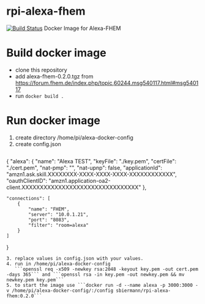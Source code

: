 # rpi-alexa-fhem
[![Build Status](https://travis-ci.org/sbiermann/rpi-alexa-fhem.svg?branch=master)](https://travis-ci.org/sbiermann/rpi-alexa-fhem)
Docker Image for Alexa-FHEM

# Build docker image
* clone this repository
* add alexa-fhem-0.2.0.tgz from https://forum.fhem.de/index.php/topic,60244.msg540117.html#msg540117
* run ```docker build .```

# Run docker image
1. create directory /home/pi/alexa-docker-config
2. create config.json 
   ```json
{
    "alexa": {
        "name": "Alexa TEST",
        "keyFile": "./key.pem",
        "certFile": "./cert.pem",
        "nat-pmp": "",
        "nat-upnp": false,
        "applicationId": "amzn1.ask.skill.XXXXXXXX-XXXX-XXXX-XXXX-XXXXXXXXXXXX",
        "oauthClientID": "amzn1.application-oa2-client.XXXXXXXXXXXXXXXXXXXXXXXXXXXXXXXX"
    },
    
    "connections": [
        {
            "name": "FHEM",
            "server": "10.0.1.21",
            "port": "8083",
            "filter": "room=alexa"
        }
    ]
}
``` 
3. replace values in config.json with your values.
4. run in /home/pi/alexa-docker-config
   ```openssl req -x509 -newkey rsa:2048 -keyout key.pem -out cert.pem -days 365``` and ```openssl rsa -in key.pem -out newkey.pem && mv newkey.pem key.pem```
5. to start the image use ```docker run -d --name alexa -p 3000:3000 -v /home/pi/alexa-docker-config/:/config sbiermann/rpi-alexa-fhem:0.2.0```
